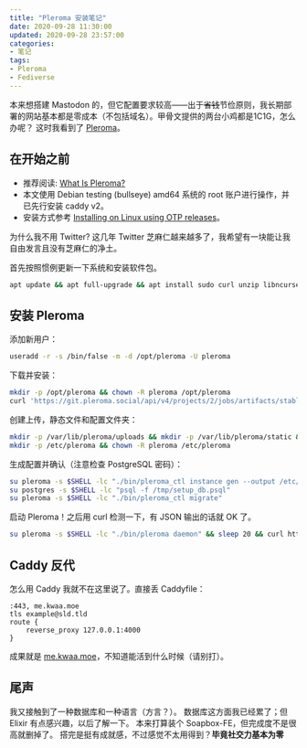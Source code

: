 ```yaml
---
title: "Pleroma 安装笔记"
date: 2020-09-28 11:30:00
updated: 2020-09-28 23:57:00
categories:
- 笔记
tags:
- Pleroma
- Fediverse
---
```

本来想搭建 Mastodon 的，但它配置要求较高——出于~~省钱~~节俭原则，我长期部署的网站基本都是零成本（不包括域名）。甲骨文提供的两台小鸡都是1C1G，怎么办呢？
这时我看到了 [Pleroma](https://pleroma.social/)。<!-- more -->

## 在开始之前

- 推荐阅读: [What Is Pleroma?](https://blog.soykaf.com/post/what-is-pleroma/)
- 本文使用 Debian testing (bullseye) amd64 系统的 root 账户进行操作，并已先行安装 caddy v2。
- 安装方式参考 [Installing on Linux using OTP releases](https://docs-develop.pleroma.social/backend/installation/otp_en)。

为什么我不用 Twitter? 这几年 Twitter 芝麻仁越来越多了，我希望有一块能让我自由发言且没有芝麻仁的净土。

首先按照惯例更新一下系统和安装软件包。

```bash
apt update && apt full-upgrade && apt install sudo curl unzip libncurses5 postgresql postgresql-contrib
```

## 安装 Pleroma

添加新用户：

```bash
useradd -r -s /bin/false -m -d /opt/pleroma -U pleroma
```

下载并安装：

```bash
mkdir -p /opt/pleroma && chown -R pleroma /opt/pleroma
curl 'https://git.pleroma.social/api/v4/projects/2/jobs/artifacts/stable/download?job=amd64' -o /tmp/pleroma.zip && unzip /tmp/pleroma.zip -d /tmp/ && mv /tmp/release/* /opt/pleroma && rmdir /tmp/release && rm /tmp/pleroma.zip
```

创建上传，静态文件和配置文件夹：

```bash
mkdir -p /var/lib/pleroma/uploads && mkdir -p /var/lib/pleroma/static && chown -R pleroma /var/lib/pleroma
mkdir -p /etc/pleroma && chown -R pleroma /etc/pleroma
```

生成配置并确认（注意检查 PostgreSQL 密码）：

```bash
su pleroma -s $SHELL -lc "./bin/pleroma_ctl instance gen --output /etc/pleroma/config.exs --output-psql /tmp/setup_db.psql"
su postgres -s $SHELL -lc "psql -f /tmp/setup_db.psql"
su pleroma -s $SHELL -lc "./bin/pleroma_ctl migrate"
```

启动 Pleroma！之后用 curl 检测一下，有 JSON 输出的话就 OK 了。

```bash
su pleroma -s $SHELL -lc "./bin/pleroma daemon" && sleep 20 && curl http://localhost:4000/api/v1/instance
```

## Caddy 反代

怎么用 Caddy 我就不在这里说了。直接丢 Caddyfile：

```plain
:443, me.kwaa.moe
tls example@sld.tld
route {
    reverse_proxy 127.0.0.1:4000
}
```

成果就是 [me.kwaa.moe](https://me.kwaa.moe)，不知道能活到什么时候（请别打）。

## 尾声

我又接触到了一种数据库和一种语言（方言？）。
数据库这方面我已经累了；但 Elixir 有点感兴趣，以后了解一下。
本来打算装个 Soapbox-FE，但完成度不是很高就删掉了。
搭完是挺有成就感，不过感觉不太用得到？**毕竟社交力基本为零**
